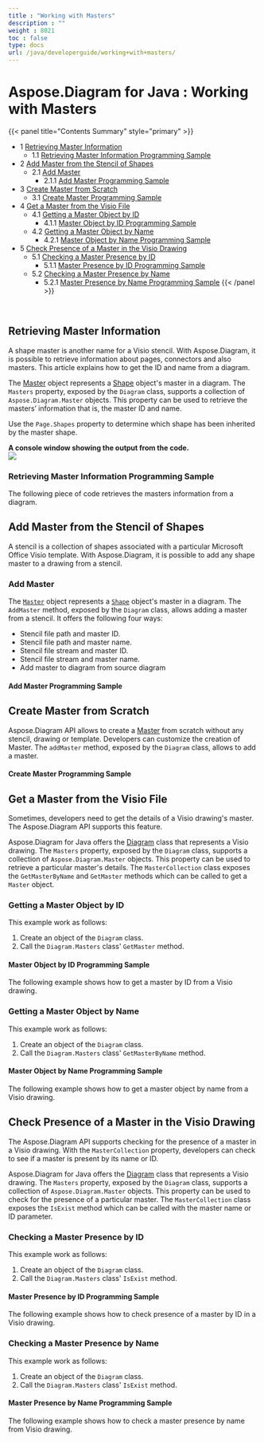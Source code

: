 ```yaml
---
title : "Working with Masters" 
description : "" 
weight : 8021 
toc : false
type: docs
url: /java/developerguide/working+with+masters/
---
```


# Aspose.Diagram for Java : Working with Masters


{{< panel title="Contents Summary" style="primary" >}}
*   1 [Retrieving Master Information](#retrieving-master-information)
    *   1.1 [Retrieving Master Information Programming Sample](#retrieving-master-information-programming-sample)
*   2 [Add Master from the Stencil of Shapes](#add-master-from-the-stencil-of-shapes)
    *   2.1 [Add Master](#add-master)
        *   2.1.1 [Add Master Programming Sample](#add-master-programming-sample)
*   3 [Create Master from Scratch](#create-master-from-scratch)
    *   3.1 [Create Master Programming Sample](#create-master-programming-sample)
*   4 [Get a Master from the Visio File](#get-a-master-from-the-visio-file)
    *   4.1 [Getting a Master Object by ID](#getting-a-master-object-by-id)
        *   4.1.1 [Master Object by ID Programming Sample](#master-object-by-id-programming-sample)
    *   4.2 [Getting a Master Object by Name](#getting-a-master-object-by-name)
        *   4.2.1 [Master Object by Name Programming Sample](#master-object-by-name-programming-sample)
*   5 [Check Presence of a Master in the Visio Drawing](#check-presence-of-a-master-in-the-visio-drawing)
    *   5.1 [Checking a Master Presence by ID](#checking-a-master-presence-by-id)
        *   5.1.1 [Master Presence by ID Programming Sample](#master-presence-by-id-programming-sample)
    *   5.2 [Checking a Master Presence by Name](#checking-a-master-presence-by-name)
        *   5.2.1 [Master Presence by Name Programming Sample](#master-presence-by-name-programming-sample)
{{< /panel >}}
 

 

## Retrieving Master Information

A shape master is another name for a Visio stencil. With Aspose.Diagram, it is possible to retrieve information about pages, connectors and also masters. This article explains how to get the ID and name from a diagram.

The [Master](http://www.aspose.com/api/java/diagram/com.aspose.diagram/classes/master) object represents a [Shape](http://www.aspose.com/api/java/diagram/com.aspose.diagram/classes/shape) object's master in a diagram. The `Masters` property, exposed by the `Diagram` class, supports a collection of `Aspose.Diagram.Master` objects. This property can be used to retrieve the masters’ information that is, the master ID and name.

Use the `Page.Shapes` property to determine which shape has been inherited by the master shape.

**A console window showing the output from the code.**  
![](http://i.imgur.com/DPn5sP9.png)

### Retrieving Master Information Programming Sample

The following piece of code retrieves the masters information from a diagram.

## Add Master from the Stencil of Shapes

A stencil is a collection of shapes associated with a particular Microsoft Office Visio template. With Aspose.Diagram, it is possible to add any shape master to a drawing from a stencil.

### Add Master

The [`Master`](http://www.aspose.com/api/java/diagram/com.aspose.diagram/classes/master) object represents a [`Shape`](http://www.aspose.com/api/java/diagram/com.aspose.diagram/classes/shape) object's master in a diagram. The `AddMaster` method, exposed by the `Diagram` class, allows adding a master from a stencil. It offers the following four ways:

*   Stencil file path and master ID.
*   Stencil file path and master name.
*   Stencil file stream and master ID.
*   Stencil file stream and master name.
*   Add master to diagram from source diagram

#### Add Master Programming Sample

## Create Master from Scratch

Aspose.Diagram API allows to create a [Master](http://www.aspose.com/api/java/diagram/com.aspose.diagram/classes/master) from scratch without any stencil, drawing or template. Developers can customize the creation of Master. The `addMaster` method, exposed by the `Diagram` class, allows to add a master.

#### Create Master Programming Sample

## Get a Master from the Visio File

Sometimes, developers need to get the details of a Visio drawing's master. The Aspose.Diagram API supports this feature.

Aspose.Diagram for Java offers the [Diagram](http://www.aspose.com/api/java/diagram/com.aspose.diagram/index) class that represents a Visio drawing. The `Masters` property, exposed by the `Diagram` class, supports a collection of `Aspose.Diagram.Master` objects. This property can be used to retrieve a particular master's details. The `MasterCollection` class exposes the `GetMasterByName` and `GetMaster` methods which can be called to get a `Master` object.

### Getting a Master Object by ID

This example work as follows:

1.  Create an object of the `Diagram` class.
2.  Call the `Diagram.Masters` class' `GetMaster` method.

#### Master Object by ID Programming Sample

The following example shows how to get a master by ID from a Visio drawing.

### Getting a Master Object by Name

This example work as follows:

1.  Create an object of the `Diagram` class.
2.  Call the `Diagram.Masters` class' `GetMasterByName` method.

#### Master Object by Name Programming Sample

The following example shows how to get a master object by name from a Visio drawing.

## Check Presence of a Master in the Visio Drawing

The Aspose.Diagram API supports checking for the presence of a master in a Visio drawing. With the `MasterCollection` property, developers can check to see if a master is present by its name or ID.

Aspose.Diagram for Java offers the [Diagram](http://www.aspose.com/api/java/diagram/com.aspose.diagram/index) class that represents a Visio drawing. The `Masters` property, exposed by the `Diagram` class, supports a collection of `Aspose.Diagram.Master` objects. This property can be used to check for the presence of a particular master. The `MasterCollection` class exposes the `IsExist` method which can be called with the master name or ID parameter.

### Checking a Master Presence by ID

This example work as follows:

1.  Create an object of the `Diagram` class.
2.  Call the `Diagram.Masters` class' `IsExist` method.

#### Master Presence by ID Programming Sample

The following example shows how to check presence of a master by ID in a Visio drawing.

### Checking a Master Presence by Name

This example work as follows:

1.  Create an object of the `Diagram` class.
2.  Call the `Diagram.Masters` class' `IsExist` method.

#### Master Presence by Name Programming Sample

The following example shows how to check a master presence by name from Visio drawing.

